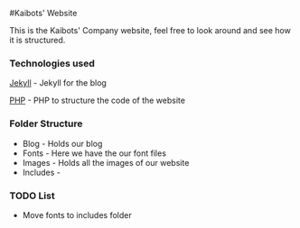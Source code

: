 
#Kaibots' Website

This is the Kaibots' Company website, feel free to look around and see how it is structured.

### Technologies used

[Jekyll](https://jekyllrb.com/) - Jekyll for the blog

[PHP](https://secure.php.net/) - PHP to structure the code of the website

### Folder Structure

* Blog - Holds our blog
* Fonts - Here we have the our font files
* Images - Holds all the images of our website
* Includes - 

### TODO List

* Move fonts to includes folder
